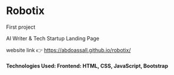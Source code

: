 # Robotix

First project 

AI Writer & Tech Startup Landing Page

website link 👉 https://abdoassall.github.io/robotix/

#### Technologies Used: Frontend: HTML, CSS, JavaScript, Bootstrap

